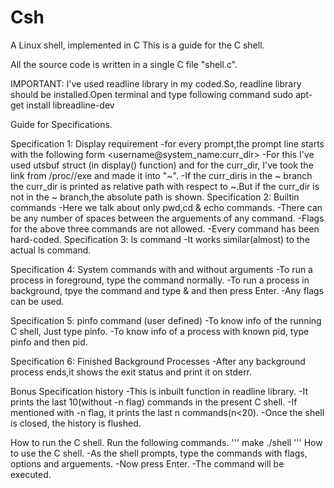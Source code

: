 # Csh
A Linux shell, implemented in C
This is a guide for the C shell.

All the source code is written in a single C file "shell.c".

IMPORTANT:
        I've used readline library in my coded.So, readline library should be installed.Open terminal and type following command
            sudo apt-get install libreadline-dev


Guide for Specifications.

Specification 1: Display requirement
    -for every prompt,the prompt line starts with the following form
        <username@system_name:curr_dir>
    -For this I've used utsbuf struct (in display() function) and for the curr_dir,
        I've took the link from /proc/<pid>/exe and made it into "~".
    -If the curr_diris in the ~ branch the curr_dir is printed as relative path with respect to ~.But if the curr_dir is not in the ~ branch,the absolute path is shown.
Specification 2: Builtin commands
    -Here we talk about only pwd,cd & echo commands.
    -There can be any number of spaces between the arguements of any command.
    -Flags for the above three commands are not allowed.
    -Every command has been hard-coded.
Specification 3: ls command
    -It works similar(almost) to the actual ls command.

Specification 4: System commands with and without arguments
    -To run a process in foreground, type the command normally.
    -To run a process in background, tpye the command and type & and then press Enter.
    -Any flags can be used.

Specification 5: pinfo command (user defined)
    -To know info of the running C shell, Just type pinfo.
    -To know info of a process with known pid, type pinfo and then pid.

Specification 6: Finished Background Processes
    -After any background process ends,it shows the exit status and print it on stderr.

Bonus Specification
    history
        -This is inbuilt function in readline library.
        -It prints the last 10(without -n flag) commands in the present C shell.
        -If mentioned with -n flag, it prints the last n commands(n<20).
        -Once the shell is closed, the history is flushed.

How to run the C shell.
    Run the following commands.
      '''
        make
        ./shell
      '''
How to use the C shell.
    -As the shell prompts, type the commands with flags, options and arguements.
    -Now press Enter.
    -The command will be executed.
